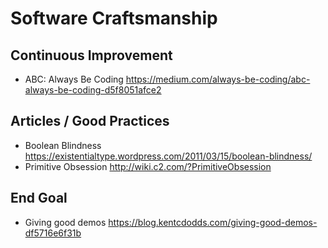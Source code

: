 # Software Craftsmanship

## Continuous Improvement

* ABC: Always Be Coding
  https://medium.com/always-be-coding/abc-always-be-coding-d5f8051afce2

## Articles / Good Practices

* Boolean Blindness
  https://existentialtype.wordpress.com/2011/03/15/boolean-blindness/
* Primitive Obsession
  http://wiki.c2.com/?PrimitiveObsession

## End Goal

* Giving good demos
  https://blog.kentcdodds.com/giving-good-demos-df5716e6f31b
